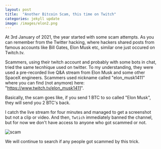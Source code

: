 ```yaml
---
layout: post
title:  "Another Bitcoin Scam, this time on Twitch"
categories: jekyll update
image: /images/elon2.png
---
```


At 3rd January of 2021, the year started with some scam attempts.
As you can remember from the Twitter hacking, where hackers shared posts from famous accounts like Bill Gates, Elon Musk etc, similar one just occured on Twitch.tv.

Scammers, using their twitch account and probably with some bots in chat, tried the same tecnhique used on twitter.
To my understanding, they were used a pre-recorded live Q&A stream from Elon Musk and some other SpaceX engineers.
Scammers used nickname called "elon_musk1411" where you can find (not anymore) here: "https://www.twitch.tv/elon_musk1411".


Basically, the scam goes like, if you send 1 BTC to so called "Elon Musk", they will send you 2 BTC's back.

I catch the live stream for four minutes and managed to get a screenshot but not a clip or video.
And then, `Twtich` immediately banned the channel, but for now we don't have access to anyone who got scammed or not.

![scam]({{site.baseurl}}/images/elonscampng.png)

We will continue to search if any people got scammed by this trick.


